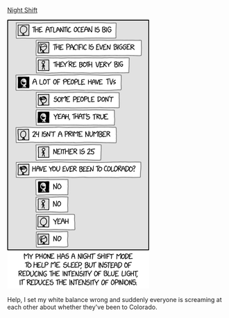 [Night Shift](https://xkcd.com/2112)

![Night Shift](./random_comic.png)

Help, I set my white balance wrong and suddenly everyone is screaming at each other about whether they've been to Colorado.

